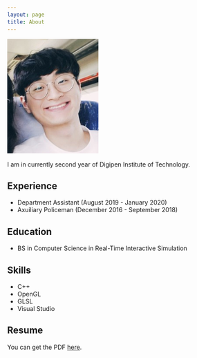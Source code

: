 ```yaml
---
layout: page
title: About
---
```


![About](/assets/About.png)

I am in currently second year of Digipen Institute of Technology.

## Experience
* Department Assistant (August 2019 - January 2020)
* Axuiliary Policeman (December 2016 - September 2018)

## Education
* BS in Computer Science in Real-Time Interactive Simulation

## Skills
* C++
* OpenGL
* GLSL
* Visual Studio

## Resume
You can get the PDF [here](/assets/Resume.pdf).
